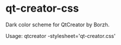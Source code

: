 qt-creator-css
==============

Dark color scheme for QtCreator by Borzh.

Usage:
    qtcreator -stylesheet='qt-creator.css'

